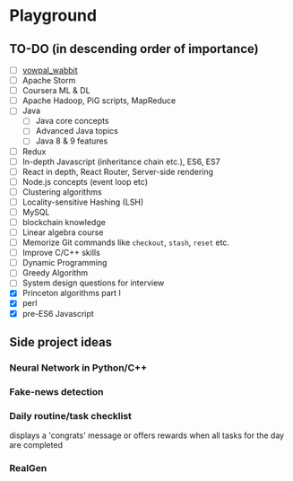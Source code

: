 # Playground
## TO-DO (in descending order of importance)
- [ ] [vowpal_wabbit](https://github.com/JohnLangford/vowpal_wabbit)
- [ ] Apache Storm
- [ ] Coursera ML & DL
- [ ] Apache Hadoop, PiG scripts, MapReduce
- [ ] Java
  - [ ] Java core concepts
  - [ ] Advanced Java topics
  - [ ] Java 8 & 9 features
- [ ] Redux
- [ ] In-depth Javascript (inheritance chain etc.), ES6, ES7
- [ ] React in depth, React Router, Server-side rendering
- [ ] Node.js concepts (event loop etc)
- [ ] Clustering algorithms
- [ ] Locality-sensitive Hashing (LSH)
- [ ] MySQL
- [ ] blockchain knowledge
- [ ] Linear algebra course
- [ ] Memorize Git commands like `checkout`, `stash`, `reset` etc.
- [ ] Improve C/C++ skills
- [ ] Dynamic Programming
- [ ] Greedy Algorithm
- [ ] System design questions for interview 
- [x] Princeton algorithms part I
- [x] perl
- [x] pre-ES6 Javascript

## Side project ideas
### Neural Network in Python/C++
### Fake-news detection
### Daily routine/task checklist
displays a 'congrats' message or offers rewards when all tasks for the day are completed
### RealGen
